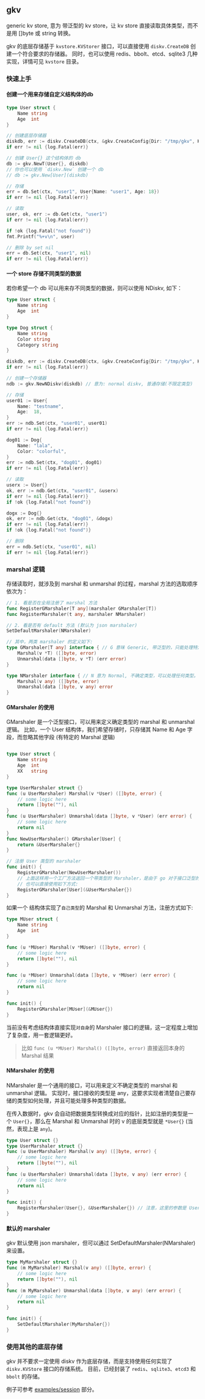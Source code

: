 ## gkv

generic kv store, 意为 带泛型的 kv store，让 kv store 直接读取具体类型，而不是用 []byte 或 string 转换。

gkv 的底层存储基于 `kvstore.KVStorer` 接口，可以直接使用 `diskv.CreateDB` 创建一个符合要求的存储器。
同时，也可以使用 redis、bbolt、etcd、sqlite3 几种实现，详情可见 `kvstore` 目录。

### 快速上手

#### 创建一个用来存储自定义结构体的db

```go
type User struct {
    Name string
    Age  int
}

// 创建底层存储器
diskdb, err := diskv.CreateDB(ctx, &gkv.CreateConfig{Dir: "/tmp/gkv", KeysLen: 100, MaxLen:  64})
if err != nil {log.Fatal(err)}

// 创建 User{} 这个结构体的 db
db := gkv.NewT(User{}, diskdb)
// 你也可以使用 `diskv.New` 创建一个 db
// db := gkv.New[User](diskdb)

// 存储
err = db.Set(ctx, "user1", User{Name: "user1", Age: 18})
if err != nil {log.Fatal(err)}

// 读取
user, ok, err := db.Get(ctx, "user1")
if err != nil {log.Fatal(err)}

if !ok {log.Fatal("not found")}
fmt.Printf("%+v\n", user)

// 删除 by set nil
err = db.Set(ctx, "user1", nil)
if err != nil {log.Fatal(err)}
```

#### 一个 store 存储不同类型的数据

若你希望一个 db 可以用来存不同类型的数据，则可以使用 NDiskv, 如下：

```go
type User struct {
    Name string
    Age  int
}

type Dog struct {
    Name string
    Color string
    Category string
}

diskdb, err := diskv.CreateDB(ctx, &gkv.CreateConfig{Dir: "/tmp/gkv", KeysLen: 100, MaxLen:  64})
if err != nil {log.Fatal(err)}

// 创建一个存储器
ndb := gkv.NewNDiskv(diskdb) // 意为: normal diskv, 普通存储(不限定类型)

// 存储
user01 := User{
    Name: "testname",
    Age:  18,
}
err := ndb.Set(ctx, "user01", user01)
if err != nil {log.Fatal(err)}

dog01 := Dog{
    Name: "lala",
    Color: "colorful",
}
err := ndb.Set(ctx, "dog01", dog01)
if err != nil {log.Fatal(err)}

// 读取
userx := User{}
ok, err := ndb.Get(ctx, "user01", &userx)
if err != nil {log.Fatal(err)}
if !ok {log.Fatal("not found")}

dogx := Dog{}
ok, err := ndb.Get(ctx, "dog01", &dogx)
if err != nil {log.Fatal(err)}
if !ok {log.Fatal("not found")}

// 删除
err = ndb.Set(ctx, "user01", nil)
if err != nil {log.Fatal(err)}

```

### marshal 逻辑

存储读取时，就涉及到 marshal 和 unmarshal 的过程，marshal 方法的选取顺序依次为：

```go
// 1. 看是否在全局注册了 marshal 方法
func RegisterGMarshaler[T any](marshaler GMarshaler[T])
func RegisterMarshaler(t any, marshaler NMarshaler)

// 2. 看是否有 default 方法 (默认为 json marshaler)
SetDefaultMarshaler(NMarshaler)

// 其中，两类 marshaler 的定义如下:
type GMarshaler[T any] interface { // G 意味 Generic, 带泛型的，只能处理特定类型。
    Marshal(v *T) ([]byte, error)
    Unmarshal(data []byte, v *T) (err error)
}

type NMarshaler interface { // N 意为 Normal, 不确定类型，可以处理任何类型。
    Marshal(v any) ([]byte, error)
    Unmarshal(data []byte, v any) error
}

```

#### GMarshaler 的使用

GMarshaler 是一个泛型接口，可以用来定义确定类型的 marshal 和 unmarshal 逻辑。
比如，一个 User 结构体，我们希望存储时，只存储其 Name 和 Age 字段，而忽略其他字段 (有特定的 Marshal 逻辑)
```go

type User struct {
    Name string
    Age  int
    XX   string
}

type UserMarshaler struct {}
func (u UserMarshaler) Marshal(v *User) ([]byte, error) {
    // some logic here
    return []byte(""), nil
}
func (u UserMarshaler) Unmarshal(data []byte, v *User) (err error) {
    // some logic here
    return nil
}
func NewUserMarshaler() GMarshaler[User] {
    return &UserMarshaler{}
}

// 注册 User 类型的 marshaler
func init() {
    RegisterGMarshaler(NewUserMarshaler()) 
    // 上面这样用一个工厂方法返回一个带类型的 Marshaler，是由于 go 对于接口泛型的推断还不够好，需要主动指定类型
    // 也可以直接使用如下方式:
    RegisterGMarshaler[User](&UserMarshaler{})
}
```

如果一个 结构体实现了`自己类型`的 Marshal 和 Unmarshal 方法，注册方式如下:

```go
type MUser struct {
    Name string
    Age  int
}

func (u *MUser) Marshal(v *MUser) ([]byte, error) {
	// some logic here
	return []byte(""), nil
}

func (u *MUser) Unmarshal(data []byte, v *MUser) (err error) {
    // some logic here
	return nil
}

func init() {
    RegisterGMarshaler[MUser](&MUser{})
}
```

当前没有考虑结构体直接实现`对自身`的 Marshaler 接口的逻辑，这一定程度上增加了复杂度，用一套逻辑更好。
> 比如 `func (u *MUser) Marshal() ([]byte, error)` 直接返回本身的 Marshal 结果

#### NMarshaler 的使用

NMarshaler 是一个通用的接口，可以用来定义不确定类型的 marshal 和 unmarshal 逻辑。
实现时，接口接收的类型是 any，这要求实现者清楚自己要存储的类型如何处理，并且可能处理多种类型的数据。

在传入数据时，gkv 会自动把数据类型转换成对应的指针，比如注册的类型是一个 `User{}`，那么在 Marshal 和 Unmarshal 时的 v 的底层类型就是 `*User{}` (当然，表现上是 `any`)。

```go
type User struct {}
type UserMarshaler struct {}
func (u UserMarshaler) Marshal(v any) ([]byte, error) {
    // some logic here
    return []byte(""), nil
}
func (u UserMarshaler) Unmarshal(data []byte, v any) (err error) {
    // some logic here
    return nil
}

func init() {
    RegisterMarshaler(User{}, &UserMarshaler{}) // 注意，这里的参数是 User{}，而不是 *User{}
}
```

#### 默认的 marshaler

gkv 默认使用 json marshaler，但可以通过 SetDefaultMarshaler(NMarshaler) 来设置。

```go
type MyMarshaler struct {}
func (m MyMarshaler) Marshal(v any) ([]byte, error) {
    // some logic here
    return []byte(""), nil
}
func (m MyMarshaler) Unmarshal(data []byte, v any) (err error) {
    // some logic here
    return nil
}

func init() {
    SetDefaultMarshaler(MyMarshaler{})
}
```

### 使用其他的底层存储

gkv 并不要求一定使用 diskv 作为底层存储，而是支持使用任何实现了 `diskv.KVStore` 接口的存储系统。
目前，已经封装了 `redis`、`sqlite3`、`etcd3` 和 `bbolt` 的存储。

例子可参考 [examples/session](../examples/session/README.md) 部分。
